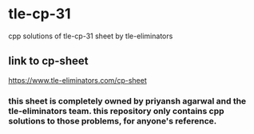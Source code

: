 # tle-cp-31
 cpp solutions of tle-cp-31 sheet by tle-eliminators

## link to cp-sheet
https://www.tle-eliminators.com/cp-sheet

### this sheet is completely owned by priyansh agarwal and the tle-eliminators team. this repository only contains cpp solutions to those problems, for anyone's reference.
